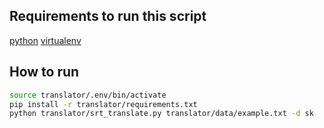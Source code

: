 ## Requirements to run this script
[python](https://www.python.org/)
[virtualenv](https://virtualenv.pypa.io/en/latest/)
## How to run
```bash
source translator/.env/bin/activate
pip install -r translator/requirements.txt
python translator/srt_translate.py translator/data/example.txt -d sk
```
